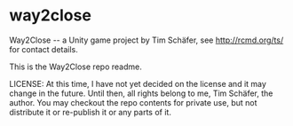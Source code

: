 # way2close
Way2Close -- a Unity game project by Tim Schäfer, see http://rcmd.org/ts/ for contact details.

This is the Way2Close repo readme.

LICENSE: At this time, I have not yet decided on the license and it may change in the future.
         Until then, all rights belong to me, Tim Schäfer, the author. You may checkout the repo contents for private use, but not distribute it or re-publish it or any parts of it. 
